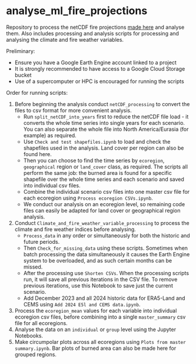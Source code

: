 # analyse_ml_fire_projections
Repository to process the netCDF fire projections [made here](https://github.com/andrewclelland/ml_fire_projections) and analyse them. Also includes processing and analysis scripts for processing and analysing the climate and fire weather variables.

Preliminary:
*  Ensure you have a Google Earth Engine account linked to a project
*  It is strongly recommended to have access to a Google Cloud Storage bucket
*  Use of a supercomputer or HPC is encouraged for running the scripts

Order for running scripts:
1.  Before beginning the analysis conduct `netCDF_processing` to convert the files to csv format for more convenient analysis.
    *  Run `split_netCDF_into_years` first to reduce the netCDF file load - it converts the whole time series into single years for each scenario. You can also separate the whole file into North America/Eurasia (for example) as required.
    *  Use `Check and test shapefiles.ipynb` to load and check the shapefiles used in the analysis. Land cover per region can also be found here.
    *  Then you can choose to find the time series by `ecoregion`, `geographical` region or `land_cover` class, as required. The scripts all perform the same job: the burned area is found for a specific shapefile over the whole time series and each scenario and saved into individual csv files.
    *  Combine the individual scenario csv files into one master csv file for each ecoregion using `Process ecoregion CSVs.ipynb`.
    *  We conduct our analysis on an ecoregion level, so remaining code files can easily be adapted for land cover or geographical region analysis.
2.  Conduct `Climate_and_fire_weather_variable_processing` to process the climate and fire weather indices before analysing.
    *  `Process_data` in any order or simultaneously for both the historic and future periods.
    *  Then `Check_for_missing_data` using these scripts. Sometimes when batch processing the data simultaneously it causes the Earth Engine system to be overloaded, and as such certain months can be missed.
    *  After the processing use `Shorten CSVs`. When the processing scripts run, it will save all previous iterations in the CSV file. To remove previous iterations, use this Notebook to save just the current scenario.
    *  Add December 2023 and all 2024 historic data for ERA5-Land and CEMS using `Add 2024 E5l and CEMS data.ipynb`.
3.  Process the `ecoregion_mean` values for each variable into individual ecoregion csv files, before combining into a single `master_summary` csv file for all ecoregions.
4.  Analyse the data on an `individual` or `group` level using the Jupyter Notebooks.
5.  Make circumpolar plots across all ecoregions using `Plots from master summary.ipynb`. Bar plots of burned area can also be made here for grouped regions.
